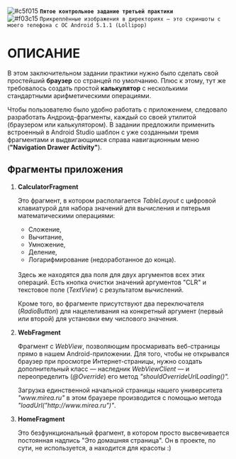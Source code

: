 ![#c5f015](https://via.placeholder.com/15/ffd700/000000?text=+) <b>`Пятое контрольное задание третьей практики`</b>  
![#f03c15](https://via.placeholder.com/15/f03c15/000000?text="+") `Прикреплённые изображения в директориях — это скриншоты с моего телефона с ОС Android 5.1.1 (Lollipop)`
# ОПИСАНИЕ
<p>В этом заключительном задании практики нужно было сделать свой простейший <b>браузер</b> со странцей по умолчанию. Плюс к этому, тут же требовалось создать простой <b>калькулятор</b> с несколькими стандартными арифметическими операциями.</p>
<p>Чтобы пользователю было удобно работать с приложением, следовало разработать Андроид-фрагменты, каждый со своей утилитой (браузером или калькулятором). В задании предложили применить встроенный в Android Studio шаблон с уже созданными тремя фрагментами и выдвигающимся справа навигационным меню (<b>"Navigation Drawer Activity"</b>).</p>
<h2>Фрагменты приложения</h2>
<ol>
  <li><p><b>CalculatorFragment</b></p><p>Это фрагмент, в котором располагается <i>TableLayout</i> с цифровой клавиатурой для набора значений для вычисления и пятерьмя математическими операциями:<br><ul>
    <li>Сложение,</li>
    <li>Вычитание,</li>
    <li>Умножение,</li>
    <li>Деление,</li>
    <li>Логарифмирование (недоработанное до конца).</li>
</ul><br>Здесь же находятся два поля для двух аргументов всех этих операций. Есть кнопка очистки значений аргументов "CLR" и текстовое поле (<i>TextView</i>) с результатом вычислений.</p><p>Кроме того, во фрагменте присутствуют два переключателя (<i>RadioButton</i>) для нацелеливания на конкретный аргумент (первый или второй) для установки ему числового значения.</p></li>
<li><p><b>WebFragment</b></p><p>Фрагмент с <i>WebView</i>, позволяющим просмаривать веб-страницы прямо в нашем Android-приложении. Для того, чтобы не открывался браузер при просмотре Интернет-страницы, нужно создать дополнительный класс — наследник <i>WebViewClient</i> — и переопределить (<i>@Override</i>) его метод <i>"shouldOverrideUrlLoading()".</i></p><p>Загрузка единственной начальной страницы нашего университета <i>"www.mirea.ru"</i> в этом браузере производится с помощью метода <i>"loadUrl("http://www.mirea.ru")"</i>.</p></li>
<li><p><b>HomeFragment</b></p><p>Это безфункциональный фрагмент, в котором просто высвечивается постоянная надпись "Это домашняя страница". Он в проекте, по сути, не используется, а находится для красоты :)</p></li>
</ol>
